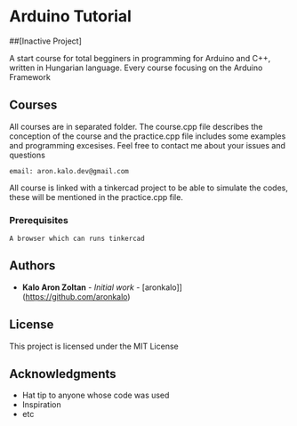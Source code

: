 # Arduino Tutorial
##[Inactive Project]


A start course for total begginers in programming for Arduino and C++, written in Hungarian language.
Every course focusing on the Arduino Framework

## Courses
All courses are in separated folder.
The course.cpp file describes the conception of the course and the practice.cpp file includes some examples and programming excesises.
Feel free to contact me about your issues and questions
```
email: aron.kalo.dev@gmail.com
```
All course is linked with a tinkercad project to be able to simulate the codes, these will be mentioned in the practice.cpp file.

### Prerequisites

```
A browser which can runs tinkercad
```

## Authors

* **Kalo Aron Zoltan** - *Initial work* - [aronkalo]](https://github.com/aronkalo)

## License

This project is licensed under the MIT License

## Acknowledgments

* Hat tip to anyone whose code was used
* Inspiration
* etc
